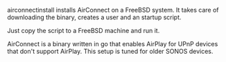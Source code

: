 airconnectinstall installs AirConnect on a FreeBSD system. It takes care of downloading the binary, creates a user and an startup script.

Just copy the script to a FreeBSD machine and run it.

AirConnect is a binary written in go that enables AirPlay for UPnP devices that don't support AirPlay. This setup is tuned for older SONOS devices.
